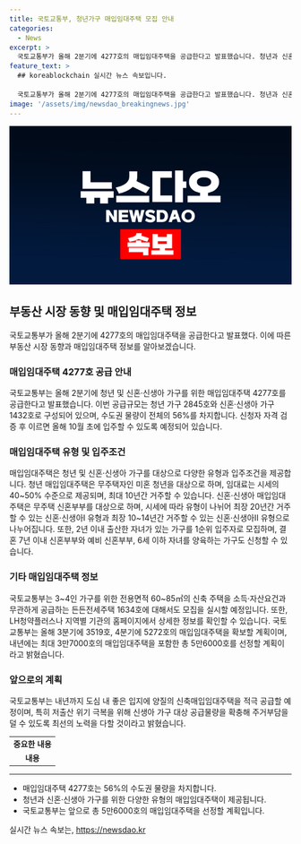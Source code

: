 ```yaml
---
title: 국토교통부, 청년가구 매입임대주택 모집 안내
categories:
  - News
excerpt: >
  국토교통부가 올해 2분기에 4277호의 매입임대주택을 공급한다고 발표했습니다. 청년과 신혼·신생아 가구를 대상으로 수도권을 중심으로 공급되며, 임대료는 시세대비 낮은 수준에 있어 임대차시장 안정화에 기여할 것으로 기대됩니다. 이에 대한 자세한 정보는 LH청약플러스 등을 통해 확인할 수 있으며, 국토부는 내년까지 총 3만7000호의 매입임대주택을 공급할 계획이라고 합니다.
feature_text: >
  ## koreablockchain 실시간 뉴스 속보입니다.

  국토교통부가 올해 2분기에 4277호의 매입임대주택을 공급한다고 발표했습니다. 청년과 신혼·신생아 가구를 대상으로 수도권을 중심으로 공급되며, 임대료는 시세대비 낮은 수준에 있어 임대차시장 안정화에 기여할 것으로 기대됩니다. 이에 대한 자세한 정보는 LH청약플러스 등을 통해 확인할 수 있으며, 국토부는 내년까지 총 3만7000호의 매입임대주택을 공급할 계획이라고 합니다.
image: '/assets/img/newsdao_breakingnews.jpg'
---
```


<p><img src="/assets/img/newsdao_breakingnews.jpg" alt="koreablockchain 속보" /></p>

<h2 data-ke-size="size26">부동산 시장 동향 및 매입임대주택 정보</h2>

<p data-ke-size="size16">국토교통부가 올해 2분기에 4277호의 매입임대주택을 공급한다고 발표했다. 이에 따른 부동산 시장 동향과 매입임대주택 정보를 알아보겠습니다.</p>

<h3>매입임대주택 4277호 공급 안내</h3>

<p data-ke-size="size16">국토교통부는 올해 2분기에 청년 및 신혼·신생아 가구를 위한 매입임대주택 4277호를 공급한다고 발표했습니다. 이번 공급규모는 청년 가구 2845호와 신혼·신생아 가구 1432호로 구성되어 있으며, 수도권 물량이 전체의 56%를 차지합니다. 신청자 자격 검증 후 이르면 올해 10월 초에 입주할 수 있도록 예정되어 있습니다.</p>

<h3>매입임대주택 유형 및 입주조건</h3>

<p data-ke-size="size16">매입임대주택은 청년 및 신혼·신생아 가구를 대상으로 다양한 유형과 입주조건을 제공합니다. 청년 매입임대주택은 무주택자인 미혼 청년을 대상으로 하며, 임대료는 시세의 40~50% 수준으로 제공되며, 최대 10년간 거주할 수 있습니다. 신혼·신생아 매입임대주택은 무주택 신혼부부를 대상으로 하며, 시세에 따라 유형이 나뉘어 최장 20년간 거주할 수 있는 신혼·신생아Ⅰ 유형과 최장 10~14년간 거주할 수 있는 신혼·신생아Ⅱ 유형으로 나누어집니다. 또한, 2년 이내 출산한 자녀가 있는 가구를 1순위 입주자로 모집하며, 결혼 7년 이내 신혼부부와 예비 신혼부부, 6세 이하 자녀를 양육하는 가구도 신청할 수 있습니다.</p>

<h3>기타 매입임대주택 정보</h3>

<p data-ke-size="size16">국토교통부는 3~4인 가구를 위한 전용면적 60~85㎡의 신축 주택을 소득·자산요건과 무관하게 공급하는 든든전세주택 1634호에 대해서도 모집을 실시할 예정입니다. 또한, LH청약플러스나 지역별 기관의 홈페이지에서 상세한 정보를 확인할 수 있습니다. 국토교통부는 올해 3분기에 3519호, 4분기에 5272호의 매입임대주택을 확보할 계획이며, 내년에는 최대 3만7000호의 매입임대주택을 포함한 총 5만6000호를 선정할 계획이라고 밝혔습니다.</p>

<h3>앞으로의 계획</h3>

<p data-ke-size="size16">국토교통부는 내년까지 도심 내 좋은 입지에 양질의 신축매입임대주택을 적극 공급할 예정이며, 특히 저출산 위기 극복을 위해 신생아 가구 대상 공급물량을 확충해 주거부담을 덜 수 있도록 최선의 노력을 다할 것이라고 밝혔습니다.</p>

<table>
  <tr>
    <td style="text-align: center; height: 17px;"><b>중요한 내용</b></td>
  </tr>
  <tr>
    <td style="text-align: center; height: 17px;"><b>내용</b></td>
  </tr>
</table>

<hr>

<ul>
  <li>매입임대주택 4277호는 56%의 수도권 물량을 차지합니다.</li>
  <li>청년과 신혼·신생아 가구를 위한 다양한 유형의 매입임대주택이 제공됩니다.</li>
  <li>국토교통부는 앞으로 총 5만6000호의 매입임대주택을 선정할 계획입니다.</li>
</ul>

<p data-ke-size="size16"></p>
실시간 뉴스 속보는, <a href="https://newsdao.kr" rel="dofollow">https://newsdao.kr</a>


